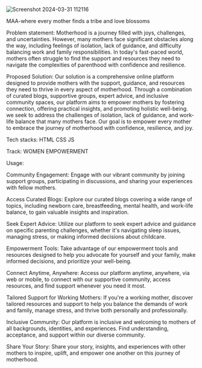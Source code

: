 ![Screenshot 2024-03-31 112116](https://github.com/Anu8587/Maa/assets/155012947/ecdda3db-8e3b-4752-b751-a4909440e0a8)

MAA-where every mother finds a tribe and love blossoms

Problem statement: Motherhood is a journey filled with joys, challenges, and uncertainties. However, many mothers face significant obstacles along the way, including feelings of isolation, lack of guidance, and difficulty balancing work and family responsibilities. 
In today's fast-paced world, mothers often struggle to find the support and resources they need to navigate the complexities of parenthood with confidence and resilience. 

Proposed Solution: Our solution is a comprehensive online platform designed to provide mothers with the support, guidance, and resources they need to thrive in every aspect of motherhood.
Through a combination of curated blogs, supportive groups, expert advice, and inclusive community spaces, our platform aims to empower mothers by fostering connection, offering practical insights, and promoting holistic well-being. 
we seek to address the challenges of isolation, lack of guidance, and work-life balance that many mothers face. Our goal is to empower every mother to embrace the journey of motherhood with confidence, resilience, and joy.

Tech stacks: HTML CSS JS

Track: WOMEN EMPOWERMENT

Usage:

Community Engagement: Engage with our vibrant community by joining support groups, participating in discussions, and sharing your experiences with fellow mothers.

Access Curated Blogs: Explore our curated blogs covering a wide range of topics, including newborn care, breastfeeding, mental health, and work-life balance, to gain valuable insights and inspiration.

Seek Expert Advice: Utilize our platform to seek expert advice and guidance on specific parenting challenges, whether it's navigating sleep issues, managing stress, or making informed decisions about childcare.

Empowerment Tools: Take advantage of our empowerment tools and resources designed to help you advocate for yourself and your family, make informed decisions, and prioritize your well-being.

Connect Anytime, Anywhere: Access our platform anytime, anywhere, via web or mobile, to connect with our supportive community, access resources, and find support whenever you need it most.

Tailored Support for Working Mothers: If you're a working mother, discover tailored resources and support to help you balance the demands of work and family, manage stress, and thrive both personally and professionally.

Inclusive Community: Our platform is inclusive and welcoming to mothers of all backgrounds, identities, and experiences. Find understanding, acceptance, and support within our diverse community.

Share Your Story: Share your story, insights, and experiences with other mothers to inspire, uplift, and empower one another on this journey of motherhood.
